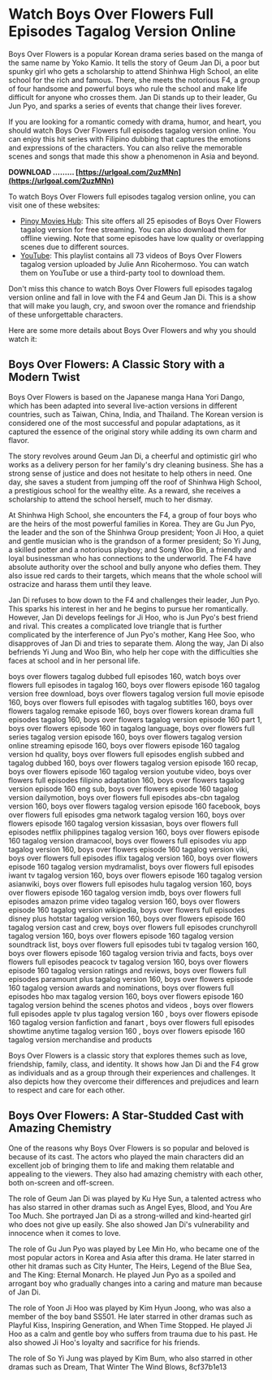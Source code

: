 # Watch Boys Over Flowers Full Episodes Tagalog Version Online
 
Boys Over Flowers is a popular Korean drama series based on the manga of the same name by Yoko Kamio. It tells the story of Geum Jan Di, a poor but spunky girl who gets a scholarship to attend Shinhwa High School, an elite school for the rich and famous. There, she meets the notorious F4, a group of four handsome and powerful boys who rule the school and make life difficult for anyone who crosses them. Jan Di stands up to their leader, Gu Jun Pyo, and sparks a series of events that change their lives forever.
 
If you are looking for a romantic comedy with drama, humor, and heart, you should watch Boys Over Flowers full episodes tagalog version online. You can enjoy this hit series with Filipino dubbing that captures the emotions and expressions of the characters. You can also relive the memorable scenes and songs that made this show a phenomenon in Asia and beyond.
 
**DOWNLOAD ……… [https://urlgoal.com/2uzMNn](https://urlgoal.com/2uzMNn)**


 
To watch Boys Over Flowers full episodes tagalog version online, you can visit one of these websites:
 
- [Pinoy Movies Hub](https://pmh.li/series/boys-over-flowers-tagalog-dubbed-complete): This site offers all 25 episodes of Boys Over Flowers tagalog version for free streaming. You can also download them for offline viewing. Note that some episodes have low quality or overlapping scenes due to different sources.
- [YouTube](https://www.youtube.com/playlist?list=PLV7XFleqWsgSFfgXHpEM1QOfoDMt_rvIK): This playlist contains all 73 videos of Boys Over Flowers tagalog version uploaded by Julie Ann Ricohermoso. You can watch them on YouTube or use a third-party tool to download them.

Don't miss this chance to watch Boys Over Flowers full episodes tagalog version online and fall in love with the F4 and Geum Jan Di. This is a show that will make you laugh, cry, and swoon over the romance and friendship of these unforgettable characters.

Here are some more details about Boys Over Flowers and why you should watch it:
 
## Boys Over Flowers: A Classic Story with a Modern Twist
 
Boys Over Flowers is based on the Japanese manga Hana Yori Dango, which has been adapted into several live-action versions in different countries, such as Taiwan, China, India, and Thailand. The Korean version is considered one of the most successful and popular adaptations, as it captured the essence of the original story while adding its own charm and flavor.
 
The story revolves around Geum Jan Di, a cheerful and optimistic girl who works as a delivery person for her family's dry cleaning business. She has a strong sense of justice and does not hesitate to help others in need. One day, she saves a student from jumping off the roof of Shinhwa High School, a prestigious school for the wealthy elite. As a reward, she receives a scholarship to attend the school herself, much to her dismay.
 
At Shinhwa High School, she encounters the F4, a group of four boys who are the heirs of the most powerful families in Korea. They are Gu Jun Pyo, the leader and the son of the Shinhwa Group president; Yoon Ji Hoo, a quiet and gentle musician who is the grandson of a former president; So Yi Jung, a skilled potter and a notorious playboy; and Song Woo Bin, a friendly and loyal businessman who has connections to the underworld. The F4 have absolute authority over the school and bully anyone who defies them. They also issue red cards to their targets, which means that the whole school will ostracize and harass them until they leave.
 
Jan Di refuses to bow down to the F4 and challenges their leader, Jun Pyo. This sparks his interest in her and he begins to pursue her romantically. However, Jan Di develops feelings for Ji Hoo, who is Jun Pyo's best friend and rival. This creates a complicated love triangle that is further complicated by the interference of Jun Pyo's mother, Kang Hee Soo, who disapproves of Jan Di and tries to separate them. Along the way, Jan Di also befriends Yi Jung and Woo Bin, who help her cope with the difficulties she faces at school and in her personal life.
 
boys over flowers tagalog dubbed full episodes 160,  watch boys over flowers full episodes in tagalog 160,  boys over flowers episode 160 tagalog version free download,  boys over flowers tagalog version full movie episode 160,  boys over flowers full episodes with tagalog subtitles 160,  boys over flowers tagalog remake episode 160,  boys over flowers korean drama full episodes tagalog 160,  boys over flowers tagalog version episode 160 part 1,  boys over flowers episode 160 in tagalog language,  boys over flowers full series tagalog version episode 160,  boys over flowers tagalog version online streaming episode 160,  boys over flowers episode 160 tagalog version hd quality,  boys over flowers full episodes english subbed and tagalog dubbed 160,  boys over flowers tagalog version episode 160 recap,  boys over flowers episode 160 tagalog version youtube video,  boys over flowers full episodes filipino adaptation 160,  boys over flowers tagalog version episode 160 eng sub,  boys over flowers episode 160 tagalog version dailymotion,  boys over flowers full episodes abs-cbn tagalog version 160,  boys over flowers tagalog version episode 160 facebook,  boys over flowers full episodes gma network tagalog version 160,  boys over flowers episode 160 tagalog version kissasian,  boys over flowers full episodes netflix philippines tagalog version 160,  boys over flowers episode 160 tagalog version dramacool,  boys over flowers full episodes viu app tagalog version 160,  boys over flowers episode 160 tagalog version viki,  boys over flowers full episodes iflix tagalog version 160,  boys over flowers episode 160 tagalog version mydramalist,  boys over flowers full episodes iwant tv tagalog version 160,  boys over flowers episode 160 tagalog version asianwiki,  boys over flowers full episodes hulu tagalog version 160,  boys over flowers episode 160 tagalog version imdb,  boys over flowers full episodes amazon prime video tagalog version 160,  boys over flowers episode 160 tagalog version wikipedia,  boys over flowers full episodes disney plus hotstar tagalog version 160,  boys over flowers episode 160 tagalog version cast and crew,  boys over flowers full episodes crunchyroll tagalog version 160,  boys over flowers episode 160 tagalog version soundtrack list,  boys over flowers full episodes tubi tv tagalog version 160,  boys over flowers episode 160 tagalog version trivia and facts,  boys over flowers full episodes peacock tv tagalog version 160,  boys over flowers episode 160 tagalog version ratings and reviews,  boys over flowers full episodes paramount plus tagalog version 160,  boys over flowers episode 160 tagalog version awards and nominations,  boys over flowers full episodes hbo max tagalog version 160,  boys over flowers episode 160 tagalog version behind the scenes photos and videos ,  boys over flowers full episodes apple tv plus tagalog version 160 ,  boys over flowers episode 160 tagalog version fanfiction and fanart ,  boys over flowers full episodes showtime anytime tagalog version 160 ,  boys over flowers episode 160 tagalog version merchandise and products
 
Boys Over Flowers is a classic story that explores themes such as love, friendship, family, class, and identity. It shows how Jan Di and the F4 grow as individuals and as a group through their experiences and challenges. It also depicts how they overcome their differences and prejudices and learn to respect and care for each other.
 
## Boys Over Flowers: A Star-Studded Cast with Amazing Chemistry
 
One of the reasons why Boys Over Flowers is so popular and beloved is because of its cast. The actors who played the main characters did an excellent job of bringing them to life and making them relatable and appealing to the viewers. They also had amazing chemistry with each other, both on-screen and off-screen.
 
The role of Geum Jan Di was played by Ku Hye Sun, a talented actress who has also starred in other dramas such as Angel Eyes, Blood, and You Are Too Much. She portrayed Jan Di as a strong-willed and kind-hearted girl who does not give up easily. She also showed Jan Di's vulnerability and innocence when it comes to love.
 
The role of Gu Jun Pyo was played by Lee Min Ho, who became one of the most popular actors in Korea and Asia after this drama. He later starred in other hit dramas such as City Hunter, The Heirs, Legend of the Blue Sea, and The King: Eternal Monarch. He played Jun Pyo as a spoiled and arrogant boy who gradually changes into a caring and mature man because of Jan Di.
 
The role of Yoon Ji Hoo was played by Kim Hyun Joong, who was also a member of the boy band SS501. He later starred in other dramas such as Playful Kiss, Inspiring Generation, and When Time Stopped. He played Ji Hoo as a calm and gentle boy who suffers from trauma due to his past. He also showed Ji Hoo's loyalty and sacrifice for his friends.
 
The role of So Yi Jung was played by Kim Bum, who also starred in other dramas such as Dream, That Winter The Wind Blows,
 8cf37b1e13
 

